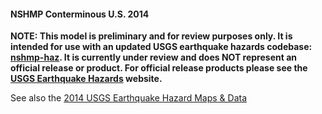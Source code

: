 #### NSHMP Conterminous U.S. 2014
**NOTE: This model is preliminary and for review purposes only. It is intended for use with an updated USGS earthquake hazards codebase: [nshmp-haz](https://github.com/usgs/nshmp-haz). It is currently under review and does NOT represent an official release or product. For official release products please see the [USGS Earthquake Hazards](http://earthquake.usgs.gov/hazards/) website.**

See also the [2014 USGS Earthquake Hazard Maps & Data](http://earthquake.usgs.gov/hazards/products/conterminous/)
